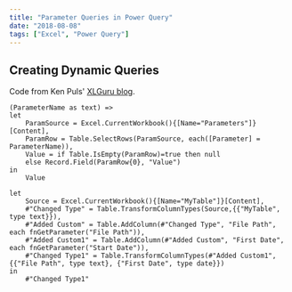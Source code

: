 ```yaml
---
title: "Parameter Queries in Power Query"
date: "2018-08-08"
tags: ["Excel", "Power Query"]
---
```


## Creating Dynamic Queries

Code from Ken Puls' [XLGuru blog]("https://www.excelguru.ca/blog/2014/11/26/building-a-parameter-table-for-power-query/").

```
(ParameterName as text) =>
let
    ParamSource = Excel.CurrentWorkbook(){[Name="Parameters"]}[Content],
    ParamRow = Table.SelectRows(ParamSource, each([Parameter] = ParameterName)),
    Value = if Table.IsEmpty(ParamRow)=true then null
    else Record.Field(ParamRow{0}, "Value")
in
    Value
```

```
let
    Source = Excel.CurrentWorkbook(){[Name="MyTable"]}[Content],
    #"Changed Type" = Table.TransformColumnTypes(Source,{{"MyTable", type text}}),
    #"Added Custom" = Table.AddColumn(#"Changed Type", "File Path", each fnGetParameter("File Path")),
    #"Added Custom1" = Table.AddColumn(#"Added Custom", "First Date", each fnGetParameter("Start Date")),
    #"Changed Type1" = Table.TransformColumnTypes(#"Added Custom1",{{"File Path", type text}, {"First Date", type date}})
in
    #"Changed Type1"
```
